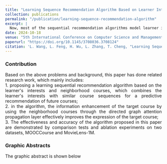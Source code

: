 ```yaml
---
title: "Learning Sequence Recommendation Algorithm Based on Learner Interest and Neighborhood Information"
collection: publications
permalink: "/publication/learning-sequence-recommendation-algorithm"
excerpt: |
  Now, most of the sequential recommendation algorithms model learner interests and course information based on the current learner's learning sequence, lacking the use of course order information and mining course information in the neighborhood sequence, which makes it difficult to capture accurate learner interests and comprehensively describe course information. In response to the above issues, this paper fully uses the sequential recommendation method and proposes an online course Recommendation Algorithm Based on Learner Interests and Neighborhood Information (LINI-CR). The algorithm learns the contextual relationships of courses in an interaction sequence through a GRU (Gate Recurrent Unit) and superimposes the learning sequence information to model learner interests. Then, it searches for similar sequences based on the interaction sequences of learners and courses, constructs a neighborhood course sequence graph using the set of similar sequences, and uses directed graph attention propagation on the structure of this graph to mine the higher-order connectivity information of courses. On this basis, the probability of learner-course interaction is obtained through inner product operation and normalization, and course recommendation is based on the probability. Experiments were conducted on the MOOCCourse and MovieLens-1M datasets, and the results proved the accuracy and effectiveness of the algorithm, with an improvement in each evaluation metric compared to the better-performing baseline method, Precision@20 improves by 3.97%, 2.12% and NDCG@20 improves by 5.23%, 1.03%, respectively.
date: 2024-10-18
venue: "5th International Conference on Computer Science and Management Technology (ICCSMT)"
paperurl: "https://doi.org/10.1145/3708036.3708124"
citation: 'L. Wang, L. Feng, H. Wu, L. Zhang, T. Cheng, "Learning Sequence Recommendation Algorithm Based on Learner Interest and Neighborhood Information," <i>Proc. ICCSMT 2024</i>, pp. 513-519. doi:10.1145/3708036.3708124'
---
```


### Contribution

<div style="text-align: justify;">
Based on the above problems and background, this paper has done related research work, which mainly includes: <br>
  1. proposing a learning sequential recommendation algorithm based on the learner's interests and neighborhood courses, which combines the learner's interests with similar course sequences for a predictive recommendation of future courses; <br>
  2. in the algorithm, the information enhancement of the target course by using the neighborhood courses through the directed graph attention propagation layer effectively improves the expression of the target course; <br>
  3. The effectiveness and accuracy of the algorithm proposed in this paper are demonstrated by comparison tests and ablation experiments on two datasets, MOOCCourse and MovieLens-1M. <br>
</div>

### Graphic Abstracts

The graphic abstract is shown below  


